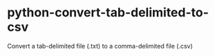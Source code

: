 # python-convert-tab-delimited-to-csv
Convert a tab-delimited file (.txt) to a comma-delimited file (.csv)
